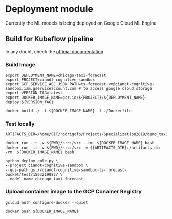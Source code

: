 # Deployment module

Currently the ML models is being deployed on Google Cloud ML Engine

## Build for Kubeflow pipeline
In any doubt, check the [official documentation](https://www.kubeflow.org/docs/gke/gcp-e2e/)


### Build Image
```
export DEPLOYMENT_NAME=chicago-taxi-forecast
export PROJECT=ciandt-cognitive-sandbox
export GCP_SERVICE_ACC_JSON_PATH=ts-forecast-vm@ciandt-cognitive-sandbox.iam.gserviceaccount.com # to access google cloud storage
export VERSION_TAG=latest
export DOCKER_IMAGE_NAME=gcr.io/${PROJECT}/${DEPLOYMENT_NAME}-deploy:${VERSION_TAG}

docker build ./ -t ${DOCKER_IMAGE_NAME} -f ./Dockerfile
```

### Test locally

```
ARTIFACTS_DIR=/home/CIT/rodrigofp/Projects/Specialization2019/demo_taxi/assets

docker run -it -v ${PWD}/src:/src --rm  ${DOCKER_IMAGE_NAME} bash
docker run -it -v ${PWD}/src:/src -v ${ARTIFACTS_DIR}:/artifacts_dir --rm  ${DOCKER_IMAGE_NAME} bash

python deploy_cmle.py \
--project ciandt-cognitive-sandbox \
--gcs-path gs://ciandt-cognitive-sandbox-ts-forecast-bucket/test/1563219082/ \
--model-name chicago_taxi_forecast

```


### Upload container image to the GCP Conainer Registry
```
gcloud auth configure-docker --quiet

docker push ${DOCKER_IMAGE_NAME}
```
